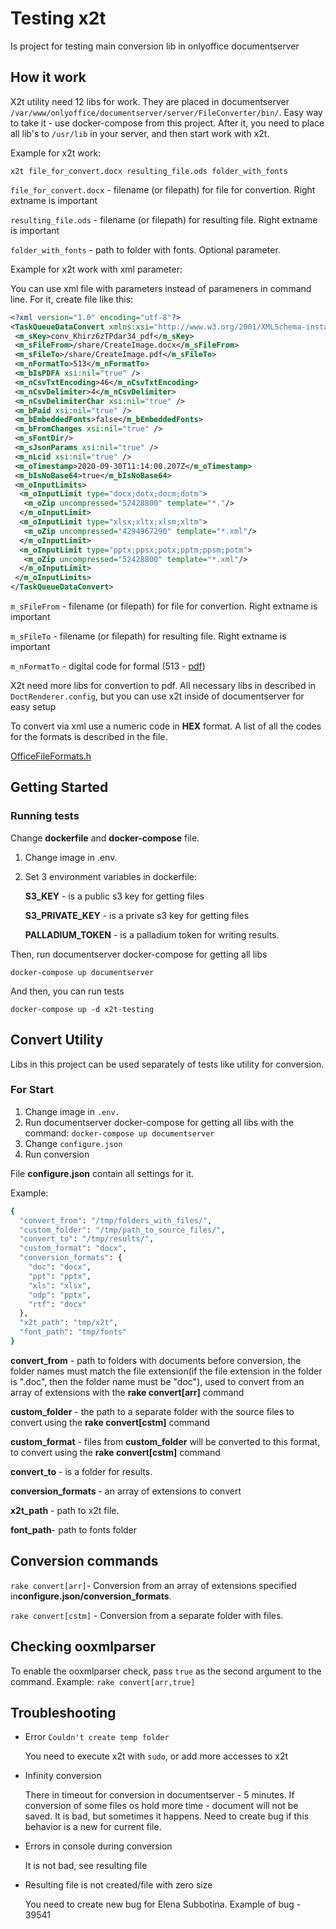 # Testing x2t

Is project for testing main conversion lib in onlyoffice documentserver

## How it work

X2t utility need 12 libs for work.
They are placed in documentserver
`/var/www/onlyoffice/documentserver/server/FileConverter/bin/`.
Easy way to take it - use docker-compose from this project.
After it, you need to place all lib's to `/usr/lib`
in your server, and then start work with x2t.

Example for x2t work:

 `x2t file_for_convert.docx resulting_file.ods folder_with_fonts`

`file_for_convert.docx` -
filename (or filepath)
for file for convertion. Right extname is important

`resulting_file.ods` -
filename (or filepath) for resulting
file. Right extname is important

`folder_with_fonts` - path to folder with fonts. Optional parameter.

Example for x2t work with xml parameter:

You can use xml file with parameters instead of
parameners in command line. For it,
create file like this:

```xml
<?xml version="1.0" encoding="utf-8"?>
<TaskQueueDataConvert xmlns:xsi="http://www.w3.org/2001/XMLSchema-instance" xmlns:xsd="http://www.w3.org/2001/XMLSchema">
 <m_sKey>conv_Khirz6zTPdar34_pdf</m_sKey>
 <m_sFileFrom>/share/CreateImage.docx</m_sFileFrom>
 <m_sFileTo>/share/CreateImage.pdf</m_sFileTo>
 <m_nFormatTo>513</m_nFormatTo>
 <m_bIsPDFA xsi:nil="true" />
 <m_nCsvTxtEncoding>46</m_nCsvTxtEncoding>
 <m_nCsvDelimiter>4</m_nCsvDelimiter>
 <m_nCsvDelimiterChar xsi:nil="true" />
 <m_bPaid xsi:nil="true" />
 <m_bEmbeddedFonts>false</m_bEmbeddedFonts>
 <m_bFromChanges xsi:nil="true" />
 <m_sFontDir/>
 <m_sJsonParams xsi:nil="true" />
 <m_nLcid xsi:nil="true" />
 <m_oTimestamp>2020-09-30T11:14:00.207Z</m_oTimestamp>
 <m_bIsNoBase64>true</m_bIsNoBase64>
 <m_oInputLimits>
  <m_oInputLimit type="docx;dotx;docm;dotm">
   <m_oZip uncompressed="52428800" template="*."/>
  </m_oInputLimit>
  <m_oInputLimit type="xlsx;xltx;xlsm;xltm">
   <m_oZip uncompressed="4294967290" template="*.xml"/>
  </m_oInputLimit>
  <m_oInputLimit type="pptx;ppsx;potx;pptm;ppsm;potm">
   <m_oZip uncompressed="52428800" template="*.xml"/>
  </m_oInputLimit>
 </m_oInputLimits>
</TaskQueueDataConvert>
```

`m_sFileFrom` - filename (or filepath) for file for convertion.
 Right extname is important

`m_sFileTo` -  filename (or filepath) for resulting file. Right extname is important

`m_nFormatTo` - digital code for formal (513 - [pdf](https://github.com/ONLYOFFICE/core/blob/master/Common/OfficeFileFormats.h#L86))

X2t need more libs for convertion to pdf. All necessary
libs in described in `DoctRenderer.config`,
but you can use x2t inside of documentserver for easy setup

To convert via xml use a numeric code in **HEX** format.
A list of all the codes for the formats is described in the file.

[OfficeFileFormats.h](https://github.com/ONLYOFFICE/core/blob/master/Common/OfficeFileFormats.h)

## Getting Started

### Running tests

Change **dockerfile** and **docker-compose** file.

1. Change image in .env.

2. Set 3 environment variables in dockerfile:

    **S3_KEY** - is a public s3 key for getting files

   **S3_PRIVATE_KEY** - is a private s3 key for getting files

   **PALLADIUM_TOKEN** - is a palladium token for writing results.

Then, run documentserver docker-compose for getting all libs

``docker-compose up documentserver``

And then, you can run tests

``docker-compose up -d x2t-testing``

## Convert Utility

Libs in this project can be used separately of tests like utility for conversion.

### For Start

1. Change image in ``.env.``
2. Run documentserver docker-compose for getting all libs with the
command: ``docker-compose up documentserver``
3. Change ``configure.json``
4. Run conversion

File **configure.json** contain all settings for it.

Example:

```bash
{
  "convert_from": "/tmp/folders_with_files/",
  "custom_folder": "/tmp/path_to_source_files/",
  "convert_to": "/tmp/results/",
  "custom_format": "docx",
  "conversion_formats": {
    "doc": "docx",
    "ppt": "pptx",
    "xls": "xlsx",
    "odp": "pptx",
    "rtf": "docx"
  },
  "x2t_path": "tmp/x2t",
  "font_path": "tmp/fonts"
}
```

**convert_from** -  path to folders with documents before conversion,
the folder names must match the file extension(if the file extension
in the folder is ".doc", then the folder name must be "doc"), used to
convert from an array of extensions with the **rake convert[arr]** command

**custom_folder** - the path to a separate folder with the source files to
convert using the **rake convert[cstm]** command

**custom_format** - files from **custom_folder** will be converted to this
format, to convert using the **rake convert[cstm]** command

**convert_to** - is a folder for results.

**conversion_formats** - an array of extensions to convert

**x2t_path** - path to x2t file.

**font_path**- path to fonts folder

## Сonversion commands

 ``rake convert[arr]``- Conversion from an array of extensions specified
 in**configure.json/conversion_formats**.

 ``rake convert[cstm]`` - Conversion from a separate folder with files.

## Checking ooxmlparser

To enable the ooxmlparser check, pass ``true`` as the second argument to the command.
Example:
``rake convert[arr,true]``

## Troubleshooting

* Error `Couldn't create temp folder`

  You need to execute x2t with `sudo`, or add more accesses to x2t

* Infinity conversion

  There in timeout for conversion in documentserver - 5 minutes.
If conversion of some files os hold more time - document will
not be saved. It is bad, but sometimes it happens.
Need to create bug if this behavior is a new for current file.

* Errors in console during conversion

  It is not bad, see resulting file

* Resulting file is not created/file with zero size

  You need to create new bug for Elena Subbotina. Example of bug - 39541
